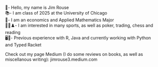 👋-   Hello, my name is Jim Rouse      
📚-          I am class of 2025 at the University of Chicago   
🔢-            I am an economics and Applied Mathematics Major   
🏈🏀♟️-           I am interested in many sports, as well as poker, trading, chess and reading   
🖥️🔌-                  Previous experience with R, Java and currently working with Python and Typed Racket    


Check out my page Medium (I do some reviews on books, as well as miscellanous writing): jimrouse3.medium.com 

<!---
Jimboswag/Jimboswag is a ✨ special ✨ repository because its `README.md` (this file) appears on your GitHub profile.
You can click the Preview link to take a look at your changes.
--->
